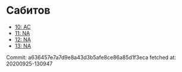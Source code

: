 # Сабитов
- [10: AC](10.md)
- [11: NA](11.md)
- [12: NA](12.md)
- [13: NA](13.md)

Commit: a636457e7a7d9e8a43d3b5afe8ce86a85d1f3eca
 fetched at: 20200925-130947
